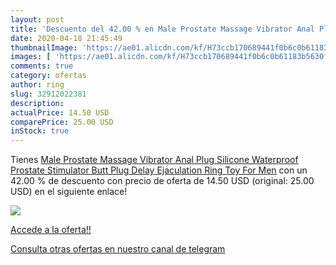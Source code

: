 ```yaml
---
layout: post
title: 'Descuento del 42.00 % en Male Prostate Massage Vibrator Anal Plug'
date: 2020-04-18 21:45:49
thumbnailImage: 'https://ae01.alicdn.com/kf/H73ccb170689441f0b6c0b61183b5630fC/Male-Prostate-Massage-Vibrator-Anal-Plug-Silicone-Waterproof-Prostate-Stimulator-Butt-Plug-Delay-Ejaculation-Ring-Toy.jpg_350x350._SL200_.jpg'
images: [ 'https://ae01.alicdn.com/kf/H73ccb170689441f0b6c0b61183b5630fC/Male-Prostate-Massage-Vibrator-Anal-Plug-Silicone-Waterproof-Prostate-Stimulator-Butt-Plug-Delay-Ejaculation-Ring-Toy.jpg_350x350._SL200_.jpg' ]
comments: true
category: ofertas
author: ring
slug: 32912022381
description:
actualPrice: 14.50 USD
comparePrice: 25.00 USD
inStock: true
---
```


Tienes [Male Prostate Massage Vibrator Anal Plug Silicone Waterproof Prostate Stimulator Butt Plug Delay Ejaculation Ring Toy For Men](https://www.amazon.com/dp/32912022381/?tag=redken08-20) con un 42.00 % de descuento con precio de oferta de 14.50 USD (original: 25.00 USD) en el siguiente enlace!

[![](https://ae01.alicdn.com/kf/H73ccb170689441f0b6c0b61183b5630fC/Male-Prostate-Massage-Vibrator-Anal-Plug-Silicone-Waterproof-Prostate-Stimulator-Butt-Plug-Delay-Ejaculation-Ring-Toy.jpg_350x350._SL200_.jpg)](https://www.amazon.com/dp/32912022381/?tag=redken08-20)

[Accede a la oferta!!](https://www.amazon.com/dp/32912022381/?tag=redken08-20)

[Consulta otras ofertas en nuestro canal de telegram](https://t.me/s/ofertas25)
